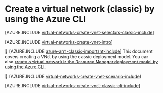 <properties
   pageTitle="Create a virtual network using Azure CLI | Azure"
   description="Learn how to create a virtual network using Azure CLI in ARM | Resource Manager."
   services="virtual-network"
   documentationCenter=""
   authors="telmosampaio"
   manager="carmonm"
   editor=""
   tags="azure-service-management"/>

<tags
	ms.service="virtual-network"
	ms.date="12/07/2015"
	wacn.date=""/>

# Create a virtual network (classic) by using the Azure CLI

[AZURE.INCLUDE [virtual-networks-create-vnet-selectors-classic-include](../includes/virtual-networks-create-vnet-selectors-classic-include.md)]

[AZURE.INCLUDE [virtual-networks-create-vnet-intro](../includes/virtual-networks-create-vnet-intro-include.md)]


[AZURE.INCLUDE [azure-arm-classic-important-include](../includes/azure-arm-classic-important-include.md)] This document covers creating a VNet by using the classic deployment model. You can also [create a virtual network in the Resource Manager deployment model by using the Azure CLI](/documentation/articles/virtual-networks-create-vnet-arm-cli).


[AZURE.INCLUDE [virtual-networks-create-vnet-scenario-include](../includes/virtual-networks-create-vnet-scenario-include.md)]

[AZURE.INCLUDE [virtual-networks-create-vnet-classic-cli-include](../includes/virtual-networks-create-vnet-classic-cli-include.md)]